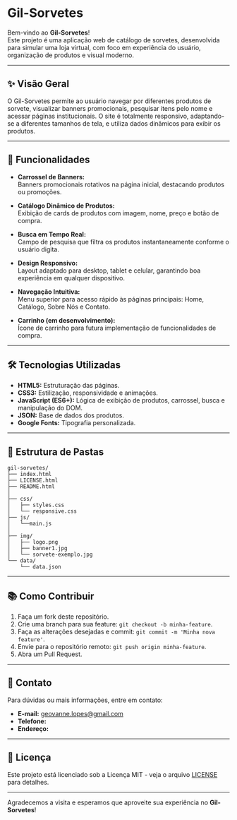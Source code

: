 # Gil-Sorvetes

Bem-vindo ao **Gil-Sorvetes**!  
Este projeto é uma aplicação web de catálogo de sorvetes, desenvolvida para simular uma loja virtual, com foco em experiência do usuário, organização de produtos e visual moderno.

---

## ✨ Visão Geral

O Gil-Sorvetes permite ao usuário navegar por diferentes produtos de sorvete, visualizar banners promocionais, pesquisar itens pelo nome e acessar páginas institucionais. O site é totalmente responsivo, adaptando-se a diferentes tamanhos de tela, e utiliza dados dinâmicos para exibir os produtos.

---

## 🚀 Funcionalidades

- **Carrossel de Banners:**  
  Banners promocionais rotativos na página inicial, destacando produtos ou promoções.

- **Catálogo Dinâmico de Produtos:**  
  Exibição de cards de produtos com imagem, nome, preço e botão de compra.

- **Busca em Tempo Real:**  
  Campo de pesquisa que filtra os produtos instantaneamente conforme o usuário digita.

- **Design Responsivo:**  
  Layout adaptado para desktop, tablet e celular, garantindo boa experiência em qualquer dispositivo.

- **Navegação Intuitiva:**  
  Menu superior para acesso rápido às páginas principais: Home, Catálogo, Sobre Nós e Contato.

- **Carrinho (em desenvolvimento):**  
  Ícone de carrinho para futura implementação de funcionalidades de compra.

---

## 🛠️ Tecnologias Utilizadas

- **HTML5:** Estruturação das páginas.
- **CSS3:** Estilização, responsividade e animações.
- **JavaScript (ES6+):** Lógica de exibição de produtos, carrossel, busca e manipulação do DOM.
- **JSON:** Base de dados dos produtos.
- **Google Fonts:** Tipografia personalizada.

---

## 📁 Estrutura de Pastas

```
gil-sorvetes/
├── index.html
├── LICENSE.html
├── README.html
│
├── css/
│   ├── styles.css
│   └── responsive.css
├── js/
│   └──main.js
│  
├── img/
│   ├── logo.png
│   ├── banner1.jpg
│   └── sorvete-exemplo.jpg
└── data/
    └── data.json
```

---

## 📚 Como Contribuir

1. Faça um fork deste repositório.
2. Crie uma branch para sua feature: `git checkout -b minha-feature`.
3. Faça as alterações desejadas e commit: `git commit -m 'Minha nova feature'`.
4. Envie para o repositório remoto: `git push origin minha-feature`.
5. Abra um Pull Request.

---

## 📧 Contato

Para dúvidas ou mais informações, entre em contato:

- **E-mail:** geovanne.lopes@gmail.com
- **Telefone:** 
- **Endereço:** 

---

## 🔖 Licença

Este projeto está licenciado sob a Licença MIT - veja o arquivo [LICENSE](LICENSE) para detalhes.

---

Agradecemos a visita e esperamos que aproveite sua experiência no **Gil-Sorvetes**!
